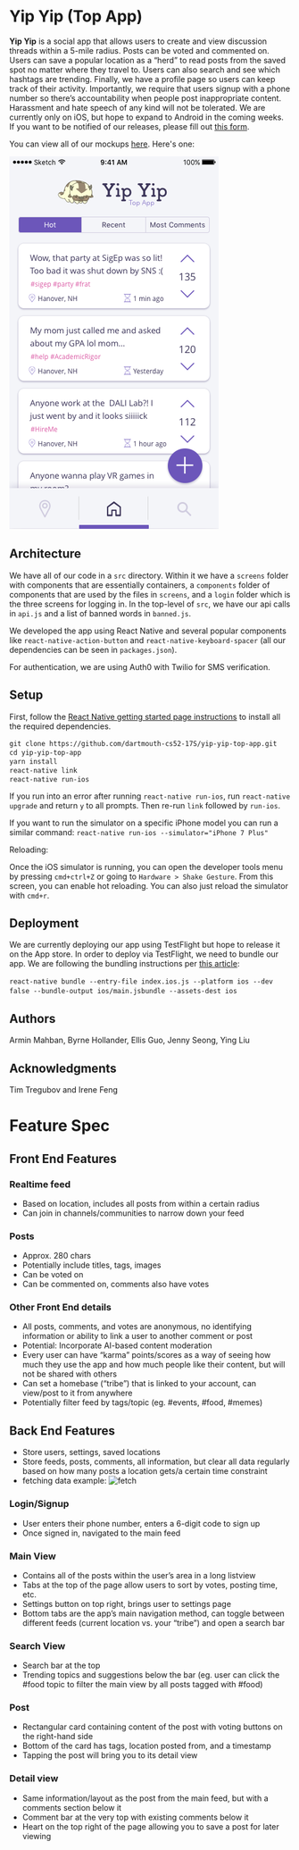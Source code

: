 # Yip Yip (Top App)

**Yip Yip** is a social app that allows users to create and view discussion threads within a 5-mile radius. Posts can be voted and commented on. Users can save a popular location as a “herd” to read  posts from the saved spot no matter where they travel to. Users can also search and see which hashtags are trending. Finally, we have a profile page so users can keep track of their activity. Importantly, we require that users signup with a phone number so there’s accountability when people post inappropriate content. Harassment and hate speech of any kind will not be tolerated. We are currently only on iOS, but hope to expand to Android in the coming weeks. If you want to be notified of our releases, please fill out [this form](https://yipwithme.typeform.com/to/ZzKVCb).

You can view all of our mockups [here](https://dartmouth-cs52-17s.github.io/yip-yip-top-app/). Here's one:

![](screenshots/HerdFeed.png)

<!--

We once had gradients... but React Native does not support them so we had to do a redesign. 🤓

![](screenshots/main.png)

![](screenshots/userPersonas.png) -->

## Architecture

We have all of our code in a `src` directory. Within it we have a `screens` folder with components that are essentially containers, a `components` folder of components that are used by the files in `screens`, and a `login` folder which is the three screens for logging in. In the top-level of `src`, we have our api calls in `api.js` and a list of banned words in `banned.js`.

We developed the app using React Native and several popular components like `react-native-action-button` and `react-native-keyboard-spacer` (all our dependencies can be seen in `packages.json`).

For authentication, we are using Auth0 with Twilio for SMS verification.

## Setup

First, follow the [React Native getting started page instructions](https://facebook.github.io/react-native/docs/getting-started.html) to install all the required dependencies.

```
git clone https://github.com/dartmouth-cs52-17S/yip-yip-top-app.git
cd yip-yip-top-app
yarn install
react-native link
react-native run-ios
```

If you run into an error after running `react-native run-ios`, run `react-native upgrade` and return `y` to all prompts. Then re-run `link` followed by `run-ios`.

If you want to run the simulator on a specific iPhone model you can run a similar command: `react-native run-ios --simulator="iPhone 7 Plus"`

Reloading:

Once the iOS simulator is running, you can open the developer tools menu by pressing `cmd+ctrl+Z` or going to `Hardware > Shake Gesture`. From this screen, you can enable hot reloading. You can also just reload the simulator with `cmd+r`.

## Deployment

We are currently deploying our app using TestFlight but hope to release it on the App store. In order to deploy via TestFlight, we need to bundle our app. We are following the bundling instructions per [this article](https://medium.com/react-native-development/deploying-a-react-native-app-for-ios-pt-1-a79dfd15acb8):

`react-native bundle --entry-file index.ios.js --platform ios --dev false --bundle-output ios/main.jsbundle --assets-dest ios`

## Authors

Armin Mahban, Byrne Hollander, Ellis Guo, Jenny Seong, Ying Liu

## Acknowledgments

Tim Tregubov and Irene Feng

# Feature Spec

## Front End Features

### Realtime feed

- Based on location, includes all posts from within a certain radius
- Can join in channels/communities to narrow down your feed

### Posts

- Approx. 280 chars
- Potentially include titles, tags, images
- Can be voted on
- Can be commented on, comments also have votes

### Other Front End details

- All posts, comments, and votes are anonymous, no identifying information or ability to link a user to another comment or post
- Potential: Incorporate AI-based content moderation
- Every user can have “karma” points/scores as a way of seeing how much they use the app and how much people like their content, but will not be shared with others
- Can set a homebase (“tribe”) that is linked to your account, can view/post to it from anywhere
- Potentially filter feed by tags/topic (eg. #events, #food, #memes)

## Back End Features

- Store users, settings, saved locations
- Store feeds, posts, comments, all information, but clear all data regularly based on how many posts a location gets/a certain time constraint
- fetching data example:
    ![fetch](screenshots/fetchingData.gif)

### Login/Signup

- User enters their phone number, enters a 6-digit code to sign up
- Once signed in, navigated to the main feed

### Main View

- Contains all of the posts within the user’s area in a long listview
- Tabs at the top of the page allow users to sort by votes, posting time, etc.
- Settings button on top right, brings user to settings page
- Bottom tabs are the app’s main navigation method, can toggle between different feeds (current location vs. your “tribe”) and open a search bar

### Search View

- Search bar at the top
- Trending topics and suggestions below the bar (eg. user can click the #food topic to filter the main view by all posts tagged with #food)

### Post

- Rectangular card containing content of the post with voting buttons on the right-hand side
- Bottom of the card has tags, location posted from, and a timestamp
- Tapping the post will bring you to its detail view

### Detail view

- Same information/layout as the post from the main feed, but with a comments section below it
- Comment bar at the very top with existing comments below it
- Heart on the top right of the page allowing you to save a post for later viewing
